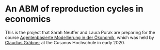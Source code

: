 # An ABM of reproduction cycles in economics

This is the project that Sarah Neuffer and Laura Porak are preparing for the course 
[Agentenbasierte Modellierung in der Ökonomik](https://claudius-graebner.com/teaching/lecture-material/cusanusabm.html), 
which was held by [Claudius Gräbner](https://claudius-graebner.com/) at the Cusanus Hochschule in early 2020.
